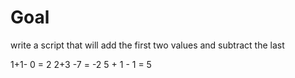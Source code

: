 # Goal 

write a script that will add the first two values and subtract the last

1+1- 0 = 2
2+3 -7 = -2
5 + 1 - 1 = 5
